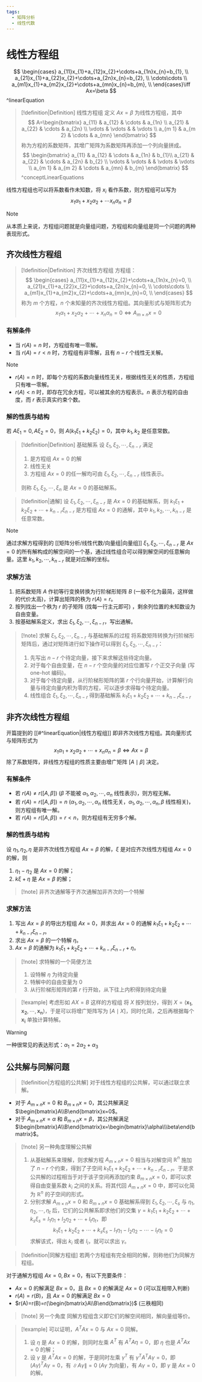```yaml
---
tags:
  - 矩阵分析
  - 线性代数
---
```


# 线性方程组

$$
\begin{cases}
a_{11}x_{1}+a_{12}x_{2}+\cdots+a_{1n}x_{n}=b_{1}, \\
a_{21}x_{1}+a_{22}x_{2}+\cdots+a_{2n}x_{n}=b_{2}, \\
\cdots\cdots \\
a_{m1}x_{1}+a_{m2}x_{2}+\cdots+a_{mn}x_{n}=b_{m}, \\
\end{cases}\iff Ax=\beta
$$
^linearEquation

> [!definition|Definition] 线性方程组
> 定义 $Ax=\beta$ 为线性方程组，其中
> $$
A=\begin{bmatrix}
a_{11} & a_{12} & \cdots & a_{1n} \\
a_{21} & a_{22} & \cdots & a_{2n} \\
\vdots & \vdots & & \vdots \\
a_{m 1} & a_{m 2} & \cdots & a_{mn}
\end{bmatrix}
> $$
> 称为方程的系数矩阵，其增广矩阵为系数矩阵再添加一个列向量拼成。
> $$
\begin{bmatrix}
a_{11} & a_{12} & \cdots & a_{1n} & b_{1}\\
a_{21} & a_{22} & \cdots & a_{2n} & b_{2} \\
\vdots & \vdots & & \vdots & \vdots \\
a_{m 1} & a_{m 2} & \cdots & a_{mn} & b_{m}
\end{bmatrix}
> $$
^conceptLinearEquations

线性方程组也可以将系数看作未知数，将 $x_{i}$ 看作系数，则方程组可以写为
$$
x_{1}\alpha_{1}+x_{2}\alpha_{2}+\cdots x_{n}\alpha_{n}=\beta
$$
> [!note]
> 从本质上来说，方程组问题就是向量组问题，方程组和向量组是同一个问题的两种表现形式。

## 齐次线性方程组

> [!definition|Definition] 齐次线性方程组
> 方程组：
> $$
\begin{cases}
a_{11}x_{1}+a_{12}x_{2}+\cdots+a_{1n}x_{n}=0, \\
a_{21}x_{1}+a_{22}x_{2}+\cdots+a_{2n}x_{n}=0, \\
\cdots\cdots \\
a_{m1}x_{1}+a_{m2}x_{2}+\cdots+a_{mn}x_{n}=0, \\
\end{cases}
> $$
> 称为 $m$ 个方程，$n$ 个未知量的齐次线性方程组。其向量形式与矩阵形式为
> $$
x_{1}\alpha_{1}+x_{2}\alpha_{2}+\cdots+x_{n}\alpha_{n}=0 \iff A_{m\times n}x=0
> $$

### 有解条件

- 当 $r(A)=n$ 时，方程组有唯一零解。
- 当 $r(A)=r<n$ 时，方程组有非零解，且有 $n-r$ 个线性无关解。

> [!note]
> - $r(A)=n$ 时，即每个方程的系数向量线性无关，根据线性无关的性质，方程组只有唯一零解。
> - $r(A)<n$ 时，即存在冗余方程，可以被其余的方程表示。$n$ 表示方程的自由度，而 $r$ 表示真实约束个数。

### 解的性质与结构

若 $A\xi_{1}=0,A\xi_{2}=0$，则 $A(k_{1}\xi_{1}+k_{2}\xi_{2})=0$，其中 $k_{1},k_{2}$ 是任意常数。

> [!definition|Definition] 基础解系
> 设 $\xi_{1},\xi_{2},\cdots,\xi_{n-r}$ 满足
> 1. 是方程组 $Ax=0$ 的解
> 2. 线性无关
> 3. 方程组 $Ax=0$ 的任一解均可由 $\xi_{1},\xi_{2},\cdots,\xi_{n-r}$ 线性表示。
>
> 则称 $\xi_{1},\xi_{2},\cdots,\xi_{n}$ 是 $Ax=0$ 的基础解系。

> [!definition|通解] 设 $\xi_{1},\xi_{2},\cdots,\xi_{n-r}$ 是 $Ax=0$ 的基础解系，则 $k_{1}\xi_{1}+k_{2}\xi_{2}+\cdots+k_{n-r}\xi_{n-r}$ 是方程组 $Ax=0$ 的通解，其中 $k_{1},k_{2},\cdots,k_{n-r}$ 是任意常数。

> [!note]
> 通过求解方程得到的 [[矩阵分析/线性代数/向量组|向量组]] $\xi_{1},\xi_{2},\cdots,\xi_{n-r}$ 是 $Ax=0$ 的所有解构成的解空间的一个基，通过线性组合可以得到解空间的任意解向量。这里 $k_{1},k_{2},\cdots,k_{n-r}$ 就是对应解的坐标。

### 求解方法

1. 把系数矩阵 $A$ 作初等行变换转换为行阶梯形矩阵 $B$ (一般不化为最简，这样做的代价太高)，计算出矩阵的秩为 $r(A)=r$。
2. 按列找出一个秩为 $r$ 的子矩阵 (找每一行主元即可) ，剩余列位置的未知数设为自由变量。
3. 按基础解系定义，求出 $\xi_{1},\xi_{2},\cdots,\xi_{n-r}$，写出通解。

> [!note] 求解 $\xi_{1},\xi_{2},\cdots,\xi_{n-r}$ 与基础解系的过程
> 将系数矩阵转换为行阶梯形矩阵后，通过对矩阵进行如下操作可以得到 $\xi_{1},\xi_{2},\cdots,\xi_{n-r}$：
> 1. 先写出 $n-r$ 个待定向量，接下来求解这些待定向量。
> 2. 对于每个自由变量，在 $n-r$ 个空向量的对应位置写 $r$ 个正交子向量 (写 one-hot 编码)。
> 3. 对于每个待定向量，从行阶梯形矩阵的第 $r$ 个行向量开始，计算解行向量与待定向量内积为零的方程，可以逐步求得每个待定向量。
> 4. 线性组合 $\xi_{1},\xi_{2},\cdots,\xi_{n-r}$ 得到基础解系 $k_{1}\xi_{1}+k_{2}\xi_{2}+\cdots+k_{n-r}\xi_{n-r}$

## 非齐次线性方程组

开篇提到的 [[#^linearEquation|线性方程组]] 即非齐次线性方程组。其向量形式与矩阵形式为
$$
x_{1}\alpha_{1}+x_{2}\alpha_{2}+\cdots+x_{n}\alpha_{n}=\beta \iff Ax=\beta
$$
除了系数矩阵，非线性方程组的性质主要由增广矩阵 $[A\mid \beta]$ 决定。

### 有解条件

- 若 $r(A)\neq r([A,\beta])$ ($\beta$ 不能被 $\alpha_{1},\alpha_{2},\cdots,\alpha_{n}$ 线性表示)，则方程无解。
- 若 $r(A)=r([A,\beta])=n$ ($\alpha_{1},\alpha_{2},\cdots,\alpha_{n}$ 线性无关，$\alpha_{1},\alpha_{2},\cdots,\alpha_{n},\beta$ 线性相关)，则方程组有唯一解。
- 若 $r(A)=r([A,\beta])=r<n$，则方程组有无穷多个解。

### 解的性质与结构

设 $\eta_{1},\eta_{2},\eta$ 是非齐次线性方程组 $Ax=\beta$ 的解，$\xi$ 是对应齐次线性方程组 $Ax=0$ 的解，则
1. $\eta_{1}-\eta_{2}$ 是 $Ax=0$ 的解；
2. $k\xi+\eta$ 是 $Ax=\beta$ 的解；

> [!note] 非齐次通解等于齐次通解加非齐次的一个特解

### 求解方法

1. 写出 $Ax=\beta$ 的导出方程组 $Ax=0$，并求出 $Ax=0$ 的通解 $k_{1}\xi_{1}+k_{2}\xi_{2}+\cdots+k_{n-r}\xi_{n-r}$。
2. 求出 $Ax=\beta$ 的一个特解 $\eta$。
3. $Ax=\beta$ 的通解为 $k_{1}\xi_{1}+k_{2}\xi_{2}+\cdots+k_{n-r}\xi_{n-r}+\eta$。

> [!note] 求特解的一个简便方法
> 1. 设特解 $\eta$ 为待定向量
> 2. 特解中的自由变量为 0
> 3. 从行阶梯形矩阵的第 $r$ 行开始，从下往上内积得到待定向量

> [!example] 考虑形如 $AX=B$ 这样的方程组
> 将 $X$ 按列划分，得到 $X=(\mathbf{x_{1}},\mathbf{x_{2}},\cdots,\mathbf{x_{n}})$，于是可以将增广矩阵写为 $[A\mid X]$，同时化简，之后再根据每个 $\mathbf{x_{i}}$ 单独计算特解。

> [!warning]
> 一种很常见的表达形式：$\alpha_{1}=2\alpha_{2}+\alpha_{3}$

## 公共解与同解问题

> [!definition|方程组的公共解] 对于线性方程组的公共解，可以通过联立求解。
- 对于 $A_{m\times n}x=0$ 和 $B_{m\times n}x=0$，其公共解满足 $\begin{bmatrix}A\\B\end{bmatrix}x=0$。
- 对于 $A_{m\times n}x=\alpha$ 和 $B_{m\times n}x=\beta$，其公共解满足 $\begin{bmatrix}A\\B\end{bmatrix}x=\begin{bmatrix}\alpha\\\beta\end{bmatrix}$。

> [!note] 另一种角度理解公共解
> 1. 从基础解系来理解，则求解方程 $A_{m\times n}x=0$ 相当与对解空间 $\mathbb{R}^{n}$ 施加了 $n-r$ 个约束，得到了子空间 $k_{1}\xi_{1}+k_{2}\xi_{2}+\cdots+k_{n-r}\xi_{n-r}$。于是求公共解的过程相当于对于该子空间再添加约束 $B_{m\times n}x=0$，即可以求得自由变量系数 $k_{i}$ 之间的关系。将其代回 $A_{m\times n}x=0$ 中，即可以化简为 $\mathbb{R}^{n}$ 的子空间的形式。
> 2. 分别求解 $A_{m\times n}x=0$ 和 $B_{m\times n}x=0$ 基础解系得到 $\xi_{1},\xi_{2},\cdots,\xi_{s}$ 与 $\eta_{1},\eta_{2},\cdots,\eta_{t}$ 后，它们的公共解系即求他们的交集 $\gamma=k_{1}\xi_{1}+k_{2}\xi_{2}+\cdots+k_{s}\xi_{s}=l_{1}\eta_{1}+l_{2}\eta_{2}+\cdots+l_{t}\eta_{t}$，即
> $$
k_{1}\xi_{1}+k_{2}\xi_{2}+\cdots+k_{s}\xi_{s}-l_{1}\eta_{1}-l_{2}\eta_{2}-\cdots-l_{t}\eta_{t}=0
> $$
> 求解该式，得出 $k_{i}$ 或者 $l_{i}$，就可以求出 $\gamma$。

> [!definition|同解方程组] 若两个方程组有完全相同的解，则称他们为同解方程组。

对于通解方程组 $Ax=0,Bx=0$，有以下充要条件：
- $Ax=0$ 的解满足 $Bx=0$，且 $Bx=0$ 的解满足 $Ax=0$ (可以互相带入判断)
- $r(A)=r(B)$，且 $Ax=0$ 的解满足 $Bx=0$
- $r(A)=r(B)=r(\begin{bmatrix}A\\B\end{bmatrix})$ (三秩相同)

> [!note] 另一个角度
> 同解方程组含义即它们的解空间相同，解向量组等价。

> [!example]
> 可以证明，$A^{T}Ax=0$ 与 $Ax=0$ 同解。
> 1. 设 $\eta$ 是 $Ax=0$ 的解，则同时左乘 $A^{T}$ 有 $A^{T}A\eta=0$，即 $\eta$ 也是 $A^{T}Ax=0$ 的解；
> 2. 设 $\gamma$ 是 $A^{T}Ax=0$ 的解，于是同时左乘 $\gamma^{T}$ 有 $\gamma^{T}A^{T}A\gamma=0$，即 $(A\gamma)^{T}A\gamma=0$，有 $\lVert A\gamma \rVert=0$ ($A\gamma$ 为向量)，有 $A\gamma=0$，即 $\gamma$ 是 $Ax=0$ 的解。
